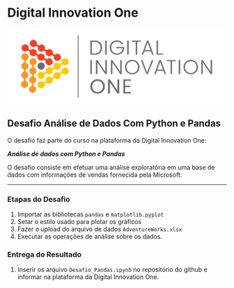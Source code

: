 # Digital Innovation One

<p align="center"><img src="./DIO.png" width="500"></p>

## Desafio Análise de Dados Com Python e Pandas

O desafio faz parte do curso na plataforma da Digital Innovation One:

__*Análise de dados com Python e Pandas*__

O desafio consiste em efetuar uma análise exploratória em uma base de dados com informações de vendas fornecida pela Microsoft.

---

### Etapas do Desafio

1. Importar as bibliotecas ```pandas``` e ```matplotlib.pyplot```
1. Setar o estilo usado para plotar os gráficos
1. Fazer o upload do arquivo de dados ```AdventureWorks.xlsx```
1. Executar as operações de análise sobre os dados.

### Entrega do Resultado

1. Inserir os arquivo ```Desafio_Pandas.ipynb``` no repositório do github e informar na plataforma da Digital Innovation One.

